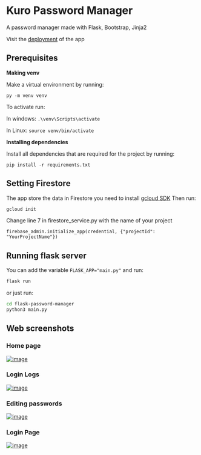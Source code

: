 # Kuro Password Manager

A password manager made with Flask, Bootstrap, Jinja2

Visit the [deployment](https://flask-passwords.ue.r.appspot.com/home) of the app

## Prerequisites
**Making venv**

Make a virtual environment by running:

```py -m venv venv```

To activate run:

In windows: 
```.\venv\Scripts\activate```

In Linux: 
```source venv/bin/activate```

**Installing dependencies**

Install all dependencies that are required for the project by running:

```pip install -r requirements.txt```
## Setting Firestore

The app store the data in Firestore you need to install [gcloud SDK](https://cloud.google.com/sdk/docs/quickstart)
Then run:
```bash
gcloud init
```
Change line 7 in firestore_service.py with the name of your project

```firebase_admin.initialize_app(credential, {"projectId": "YourProjectName"})```

## Running flask server

You can add the variable ```FLASK_APP="main.py"``` and run:
```bash
flask run
```
or just run:
```bash
cd flask-password-manager
python3 main.py
```
## Web screenshots
### Home page
[![image](https://cdn.discordapp.com/attachments/936400336409755720/936400405812895795/unknown.png)](https://flask-passwords.ue.r.appspot.com/home)
### Login Logs
[![image](https://media.discordapp.net/attachments/936400336409755720/936400788203376640/unknown.png)](https://flask-passwords.ue.r.appspot.com/home)
### Editing passwords
[![image](https://media.discordapp.net/attachments/936400336409755720/936400856255967303/unknown.png?width=1080&height=215)](https://flask-passwords.ue.r.appspot.com/home)
### Login Page
[![image](https://media.discordapp.net/attachments/936400336409755720/936400922937020436/unknown.png)](https://flask-passwords.ue.r.appspot.com/home)
